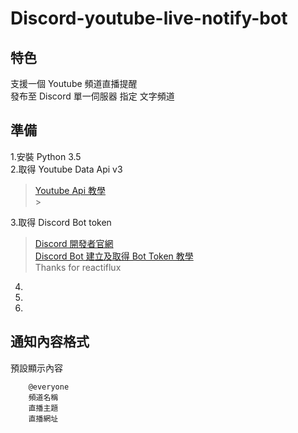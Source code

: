 # Discord-youtube-live-notify-bot


## 特色
支援一個 Youtube 頻道直播提醒 <br>
發布至 Discord 單一伺服器 指定 文字頻道<br>


## 準備
1.安裝 Python 3.5 <br>
2.取得 Youtube Data Api v3 <br> 
>[Youtube Api 教學](https://developers.google.com/youtube/v3/getting-started)<br>>

3.取得 Discord Bot token <br>
>[Discord 開發者官網](https://discordapp.com/developers)<br>
>[Discord Bot 建立及取得 Bot Token 教學](https://github.com/reactiflux/discord-irc/wiki/Creating-a-discord-bot-&-getting-a-token) <br>
>Thanks for reactiflux <br>
4. <br>
5. <br>
6. <br>
## 通知內容格式

預設顯示內容
        
        @everyone
        頻道名稱
        直播主題
        直播網址

